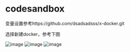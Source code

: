 # codesandbox

变量设置参考https://github.com/dsadsadsss/x-docker.git

选择新建docker，参考下图

 ![image](https://github.com/dsadsadsss/codesandbox/blob/main/sd.PNG)
  ![image](https://github.com/dsadsadsss/codesandbox/blob/main/sd2.PNG)
   ![image](https://github.com/dsadsadsss/codesandbox/blob/main/sd3.PNG)
